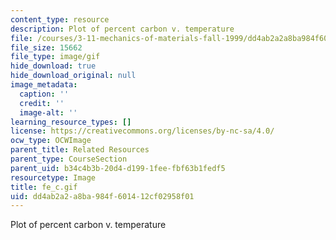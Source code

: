 ```yaml
---
content_type: resource
description: Plot of percent carbon v. temperature
file: /courses/3-11-mechanics-of-materials-fall-1999/dd4ab2a2a8ba984f601412cf02958f01_fe_c.gif
file_size: 15662
file_type: image/gif
hide_download: true
hide_download_original: null
image_metadata:
  caption: ''
  credit: ''
  image-alt: ''
learning_resource_types: []
license: https://creativecommons.org/licenses/by-nc-sa/4.0/
ocw_type: OCWImage
parent_title: Related Resources
parent_type: CourseSection
parent_uid: b34c4b3b-20d4-d199-1fee-fbf63b1fedf5
resourcetype: Image
title: fe_c.gif
uid: dd4ab2a2-a8ba-984f-6014-12cf02958f01
---
```

Plot of percent carbon v. temperature